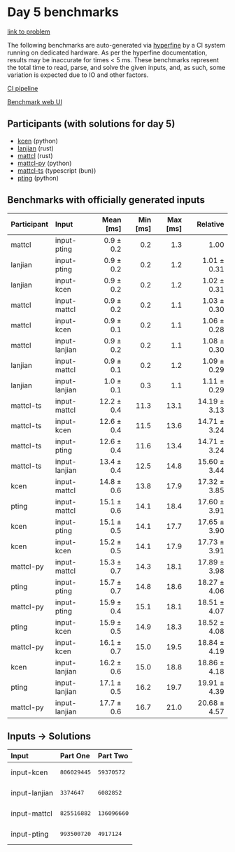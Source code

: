 # Day 5 benchmarks

[link to problem](https://adventofcode.com/2023/day/5)

The following benchmarks are auto-generated via
[hyperfine](https://github.com/sharkdp/hyperfine) by a CI system running on
dedicated hardware. As per the hyperfine documentation, results may be
inaccurate for times < 5 ms. These benchmarks represent the total time to read,
parse, and solve the given inputs, and, as such, some variation is expected due
to IO and other factors.

[CI pipeline](http://ci.papercode.net:8080/teams/main/pipelines/aoc2023)

[Benchmark web UI](https://aoc.ancalagon.black)


## Participants (with solutions for day 5)

- [kcen](https://github.com/kcen/aoc2023) (python)
- [lanjian](https://github.com/lanjian/aoc-2023) (rust)
- [mattcl](https://github.com/mattcl/aoc2023) (rust)
- [mattcl-py](https://github.com/mattcl/aoc2023-py) (python)
- [mattcl-ts](https://github.com/mattcl/aoc2023-js) (typescript (bun))
- [pting](https://github.com/pting/aoc2023) (python)


## Benchmarks with officially generated inputs

| Participant | Input | Mean [ms] | Min [ms] | Max [ms] | Relative |
|:---|:---|---:|---:|---:|---:|
| mattcl | input-pting | 0.9 ± 0.2 | 0.2 | 1.3 | 1.00 |
| lanjian | input-pting | 0.9 ± 0.2 | 0.2 | 1.2 | 1.01 ± 0.31 |
| lanjian | input-kcen | 0.9 ± 0.2 | 0.2 | 1.2 | 1.02 ± 0.31 |
| mattcl | input-mattcl | 0.9 ± 0.2 | 0.2 | 1.1 | 1.03 ± 0.30 |
| mattcl | input-kcen | 0.9 ± 0.1 | 0.2 | 1.1 | 1.06 ± 0.28 |
| mattcl | input-lanjian | 0.9 ± 0.2 | 0.2 | 1.1 | 1.08 ± 0.30 |
| lanjian | input-mattcl | 0.9 ± 0.1 | 0.2 | 1.2 | 1.09 ± 0.29 |
| lanjian | input-lanjian | 1.0 ± 0.1 | 0.3 | 1.1 | 1.11 ± 0.29 |
| mattcl-ts | input-mattcl | 12.2 ± 0.4 | 11.3 | 13.1 | 14.19 ± 3.13 |
| mattcl-ts | input-kcen | 12.6 ± 0.4 | 11.5 | 13.6 | 14.71 ± 3.24 |
| mattcl-ts | input-pting | 12.6 ± 0.4 | 11.6 | 13.4 | 14.71 ± 3.24 |
| mattcl-ts | input-lanjian | 13.4 ± 0.4 | 12.5 | 14.8 | 15.60 ± 3.44 |
| kcen | input-mattcl | 14.8 ± 0.6 | 13.8 | 17.9 | 17.32 ± 3.85 |
| pting | input-mattcl | 15.1 ± 0.6 | 14.1 | 18.4 | 17.60 ± 3.91 |
| kcen | input-pting | 15.1 ± 0.5 | 14.1 | 17.7 | 17.65 ± 3.90 |
| kcen | input-kcen | 15.2 ± 0.5 | 14.1 | 17.9 | 17.73 ± 3.91 |
| mattcl-py | input-mattcl | 15.3 ± 0.7 | 14.3 | 18.1 | 17.89 ± 3.98 |
| pting | input-pting | 15.7 ± 0.7 | 14.8 | 18.6 | 18.27 ± 4.06 |
| mattcl-py | input-pting | 15.9 ± 0.4 | 15.1 | 18.1 | 18.51 ± 4.07 |
| pting | input-kcen | 15.9 ± 0.5 | 14.9 | 18.3 | 18.52 ± 4.08 |
| mattcl-py | input-kcen | 16.1 ± 0.7 | 15.0 | 19.5 | 18.84 ± 4.19 |
| kcen | input-lanjian | 16.2 ± 0.6 | 15.0 | 18.8 | 18.86 ± 4.18 |
| pting | input-lanjian | 17.1 ± 0.5 | 16.2 | 19.7 | 19.91 ± 4.39 |
| mattcl-py | input-lanjian | 17.7 ± 0.6 | 16.7 | 21.0 | 20.68 ± 4.57 |


## Inputs -> Solutions

| Input | Part One | Part Two |
|:---|:---|:---|
|input-kcen|<pre>806029445</pre>|<pre>59370572</pre>|
|input-lanjian|<pre>3374647</pre>|<pre>6082852</pre>|
|input-mattcl|<pre>825516882</pre>|<pre>136096660</pre>|
|input-pting|<pre>993500720</pre>|<pre>4917124</pre>|
